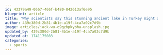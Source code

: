 ```yaml
---
id: 43379a49-0667-466f-b480-842613af6e95
blueprint: article
title: 'Why scientists say this stunning ancient lake in Turkey might as well be on Mars'
author: 439c380d-2b81-4b1e-a19f-4ca7a02c7d9b
image: articles/jack-wu-o9gzbpkybha-unsplash.jpg
updated_by: 439c380d-2b81-4b1e-a19f-4ca7a02c7d9b
updated_at: 1741175083
categories:
  - sports
---
```

